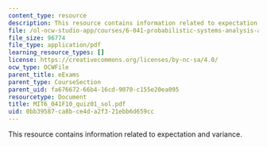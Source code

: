 ```yaml
---
content_type: resource
description: This resource contains information related to expectation and variance.
file: /ol-ocw-studio-app/courses/6-041-probabilistic-systems-analysis-and-applied-probability-fall-2010/0bb39587ca8bce4da2f321ebb6d659cc_MIT6_041F10_quiz01_sol.pdf
file_size: 96774
file_type: application/pdf
learning_resource_types: []
license: https://creativecommons.org/licenses/by-nc-sa/4.0/
ocw_type: OCWFile
parent_title: eExams
parent_type: CourseSection
parent_uid: fa676672-66b4-16cd-9070-c155e20ea095
resourcetype: Document
title: MIT6_041F10_quiz01_sol.pdf
uid: 0bb39587-ca8b-ce4d-a2f3-21ebb6d659cc
---
```

This resource contains information related to expectation and variance.